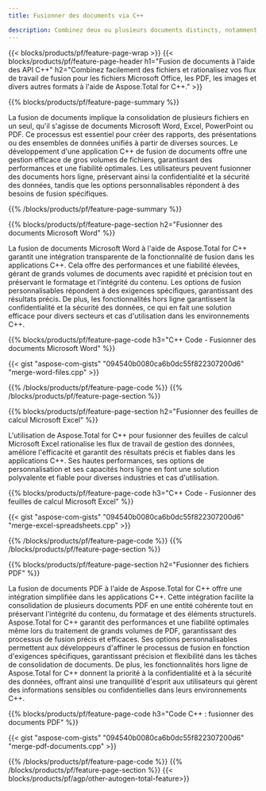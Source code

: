```yaml
---
title: Fusionner des documents via C++ 

description: Combinez deux ou plusieurs documents distincts, notamment Microsoft Word, Excel, PowerPoint, PDF et Images via votre application C++. Testez les résultats de la fusion en ligne via l'application.
---
```


{{< blocks/products/pf/feature-page-wrap >}}
{{< blocks/products/pf/feature-page-header h1="Fusion de documents à l'aide des API C++" h2="Combinez facilement des fichiers et rationalisez vos flux de travail de fusion pour les fichiers Microsoft Office, les PDF, les images et divers autres formats à l'aide de Aspose.Total for C++." >}}

{{% blocks/products/pf/feature-page-summary %}}

La fusion de documents implique la consolidation de plusieurs fichiers en un seul, qu'il s'agisse de documents Microsoft Word, Excel, PowerPoint ou PDF. Ce processus est essentiel pour créer des rapports, des présentations ou des ensembles de données unifiés à partir de diverses sources. Le développement d'une application C++ de fusion de documents offre une gestion efficace de gros volumes de fichiers, garantissant des performances et une fiabilité optimales. Les utilisateurs peuvent fusionner des documents hors ligne, préservant ainsi la confidentialité et la sécurité des données, tandis que les options personnalisables répondent à des besoins de fusion spécifiques. 

{{% /blocks/products/pf/feature-page-summary  %}}

{{% blocks/products/pf/feature-page-section  h2="Fusionner des documents Microsoft Word" %}}

La fusion de documents Microsoft Word à l'aide de Aspose.Total for C++ garantit une intégration transparente de la fonctionnalité de fusion dans les applications C++. Cela offre des performances et une fiabilité élevées, gérant de grands volumes de documents avec rapidité et précision tout en préservant le formatage et l’intégrité du contenu. Les options de fusion personnalisables répondent à des exigences spécifiques, garantissant des résultats précis. De plus, les fonctionnalités hors ligne garantissent la confidentialité et la sécurité des données, ce qui en fait une solution efficace pour divers secteurs et cas d'utilisation dans les environnements C++.


{{% blocks/products/pf/feature-page-code h3="C++ Code - Fusionner des documents Microsoft Word" %}}

{{< gist "aspose-com-gists" "094540b0080ca6b0dc55f822307200d6" "merge-word-files.cpp" >}}

{{% /blocks/products/pf/feature-page-code  %}}
{{% /blocks/products/pf/feature-page-section %}}

{{% blocks/products/pf/feature-page-section  h2="Fusionner des feuilles de calcul Microsoft Excel" %}}

L'utilisation de Aspose.Total for C++ pour fusionner des feuilles de calcul Microsoft Excel rationalise les flux de travail de gestion des données, améliore l'efficacité et garantit des résultats précis et fiables dans les applications C++. Ses hautes performances, ses options de personnalisation et ses capacités hors ligne en font une solution polyvalente et fiable pour diverses industries et cas d'utilisation.


{{% blocks/products/pf/feature-page-code h3="C++ Code - Fusionner des feuilles de calcul Microsoft Excel" %}}

{{< gist "aspose-com-gists" "094540b0080ca6b0dc55f822307200d6" "merge-excel-spreadsheets.cpp" >}}

{{% /blocks/products/pf/feature-page-code  %}}
{{% /blocks/products/pf/feature-page-section %}}


{{% blocks/products/pf/feature-page-section  h2="Fusionner des fichiers PDF" %}}

La fusion de documents PDF à l'aide de Aspose.Total for C++ offre une intégration simplifiée dans les applications C++. Cette intégration facilite la consolidation de plusieurs documents PDF en une entité cohérente tout en préservant l'intégrité du contenu, du formatage et des éléments structurels. Aspose.Total for C++ garantit des performances et une fiabilité optimales même lors du traitement de grands volumes de PDF, garantissant des processus de fusion précis et efficaces. Ses options personnalisables permettent aux développeurs d'affiner le processus de fusion en fonction d'exigences spécifiques, garantissant précision et flexibilité dans les tâches de consolidation de documents. De plus, les fonctionnalités hors ligne de Aspose.Total for C++ donnent la priorité à la confidentialité et à la sécurité des données, offrant ainsi une tranquillité d'esprit aux utilisateurs qui gèrent des informations sensibles ou confidentielles dans leurs environnements C++.

{{% blocks/products/pf/feature-page-code h3="Code C++ : fusionner des documents PDF" %}}

{{< gist "aspose-com-gists" "094540b0080ca6b0dc55f822307200d6" "merge-pdf-documents.cpp" >}}

{{% /blocks/products/pf/feature-page-code  %}}
{{% /blocks/products/pf/feature-page-section %}}
{{< blocks/products/pf/agp/other-autogen-total-feature>}}